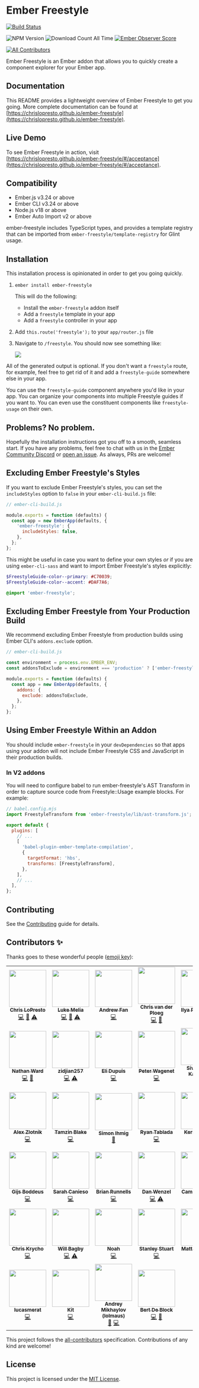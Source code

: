 # Ember Freestyle

[![Build Status](https://github.com/chrislopresto/ember-freestyle/workflows/CI/badge.svg?branch=master)](https://github.com/chrislopresto/ember-freestyle/actions)

![NPM Version](https://img.shields.io/npm/v/ember-freestyle?logo=npm)
![Download Count All Time](https://img.shields.io/npm/dt/ember-freestyle.svg)
[![Ember Observer Score](http://emberobserver.com/badges/ember-freestyle.svg)](http://emberobserver.com/addons/ember-freestyle)
<!-- ALL-CONTRIBUTORS-BADGE:START - Do not remove or modify this section -->
[![All Contributors](https://img.shields.io/badge/all_contributors-39-orange.svg?style=flat-square)](#contributors-)
<!-- ALL-CONTRIBUTORS-BADGE:END -->

Ember Freestyle is an Ember addon that allows you to quickly create a component
explorer for your Ember app.

## Documentation

This README provides a lightweight overview of Ember Freestyle to get you going.
More complete documentation can be found at [https://chrislopresto.github.io/ember-freestyle](https://chrislopresto.github.io/ember-freestyle).

## Live Demo

To see Ember Freestyle in action, visit [https://chrislopresto.github.io/ember-freestyle/#/acceptance](https://chrislopresto.github.io/ember-freestyle/#/acceptance).

## Compatibility

* Ember.js v3.24 or above
* Ember CLI v3.24 or above
* Node.js v18 or above
* Ember Auto Import v2 or above

ember-freestyle includes TypeScript types, and provides a template registry that can be imported from `ember-freestyle/template-registry` for Glint usage.

## Installation

This installation process is opinionated in order to get you going quickly.

1. `ember install ember-freestyle`

    This will do the following:

    - Install the `ember-freestyle` addon itself
    - Add a `freestyle` template in your app
    - Add a `freestyle` controller in your app

2. Add `this.route('freestyle');` to your `app/router.js` file
3. Navigate to `/freestyle`. You should now see something like:

    ![](doc/freestyle-generated.png)

All of the generated output is optional. If you don't want a `freestyle` route,
for example, feel free to get rid of it and add a `freestyle-guide` somewhere
else in your app.

You can use the `freestyle-guide` component anywhere you'd like in your app.
You can organize your components into multiple Freestyle guides if you want to.
You can even use the constituent components like `freestyle-usage` on their own.

## Problems? No problem.

Hopefully the installation instructions got you off to a smooth, seamless start.
If you have any problems, feel free to chat with us in the [Ember Community Discord](https://discord.gg/emberjs) or [open an issue](https://github.com/chrislopresto/ember-freestyle/issues/new). As always, PRs are welcome!

## Excluding Ember Freestyle's Styles

If you want to exclude Ember Freestyle's styles, you can set the `includeStyles`
option to `false` in your `ember-cli-build.js` file:

```js
// ember-cli-build.js

module.exports = function (defaults) {
  const app = new EmberApp(defaults, {
    'ember-freestyle': {
      includeStyles: false,
    },
  };
};
```

This might be useful in case you want to define your own styles _or_ if you are
using `ember-cli-sass` and want to import Ember Freestyle's styles explicitly:

```scss
$FreestyleGuide-color--primary: #C70039;
$FreestyleGuide-color--accent: #DAF7A6;

@import 'ember-freestyle';
```

## Excluding Ember Freestyle from Your Production Build

We recommend excluding Ember Freestyle from production builds using Ember CLI's
`addons.exclude` option.

```js
// ember-cli-build.js

const environment = process.env.EMBER_ENV;
const addonsToExclude = environment === 'production' ? ['ember-freestyle'] : [];

module.exports = function (defaults) {
  const app = new EmberApp(defaults, {
    addons: {
      exclude: addonsToExclude,
    },
  };
};
```

## Using Ember Freestyle Within an Addon

You should include `ember-freestyle` in your `devDependencies` so that apps
using your addon will not include Ember Freestyle CSS and JavaScript in their
production builds.

### In V2 addons

You will need to configure babel to run ember-freestyle's AST Transform in order to capture
source code from Freestyle::Usage example blocks. For example:

```js
// babel.config.mjs
import FreestyleTransform from 'ember-freestyle/lib/ast-transform.js';

export default {
  plugins: [
    // ...
    [
      'babel-plugin-ember-template-compilation',
      {
        targetFormat: 'hbs',
        transforms: [FreestyleTransform],
      },
    ],
    // ...
  ],
};

```

## Contributing

See the [Contributing](CONTRIBUTING.md) guide for details.

## Contributors ✨

Thanks goes to these wonderful people ([emoji key](https://allcontributors.org/docs/en/emoji-key)):

<!-- ALL-CONTRIBUTORS-LIST:START - Do not remove or modify this section -->
<!-- prettier-ignore-start -->
<!-- markdownlint-disable -->
<table>
  <tr>
    <td align="center"><a href="https://chrislopresto.com"><img src="https://avatars0.githubusercontent.com/u/93691?v=4?s=100" width="100px;" alt=""/><br /><sub><b>Chris LoPresto</b></sub></a><br /><a href="https://github.com/chrislopresto/ember-freestyle/commits?author=chrislopresto" title="Code">💻</a> <a href="https://github.com/chrislopresto/ember-freestyle/commits?author=chrislopresto" title="Documentation">📖</a> <a href="https://github.com/chrislopresto/ember-freestyle/commits?author=chrislopresto" title="Tests">⚠️</a></td>
    <td align="center"><a href="http://www.lukemelia.com/devblog"><img src="https://avatars2.githubusercontent.com/u/353?v=4?s=100" width="100px;" alt=""/><br /><sub><b>Luke Melia</b></sub></a><br /><a href="https://github.com/chrislopresto/ember-freestyle/commits?author=lukemelia" title="Code">💻</a> <a href="https://github.com/chrislopresto/ember-freestyle/commits?author=lukemelia" title="Documentation">📖</a> <a href="https://github.com/chrislopresto/ember-freestyle/commits?author=lukemelia" title="Tests">⚠️</a></td>
    <td align="center"><a href="https://onebar.io/"><img src="https://avatars1.githubusercontent.com/u/1834162?v=4?s=100" width="100px;" alt=""/><br /><sub><b>Andrew Fan</b></sub></a><br /><a href="https://github.com/chrislopresto/ember-freestyle/commits?author=andrewfan" title="Code">💻</a></td>
    <td align="center"><a href="https://github.com/chrisvdp"><img src="https://avatars3.githubusercontent.com/u/1924349?v=4?s=100" width="100px;" alt=""/><br /><sub><b>Chris van der Ploeg</b></sub></a><br /><a href="https://github.com/chrislopresto/ember-freestyle/commits?author=chrisvdp" title="Code">💻</a> <a href="https://github.com/chrislopresto/ember-freestyle/commits?author=chrisvdp" title="Documentation">📖</a></td>
    <td align="center"><a href="https://ilyaradchenko.com"><img src="https://avatars0.githubusercontent.com/u/34726?v=4?s=100" width="100px;" alt=""/><br /><sub><b>Ilya Radchenko</b></sub></a><br /><a href="https://github.com/chrislopresto/ember-freestyle/commits?author=knownasilya" title="Code">💻</a> <a href="https://github.com/chrislopresto/ember-freestyle/commits?author=knownasilya" title="Documentation">📖</a></td>
    <td align="center"><a href="https://github.com/mszoernyi"><img src="https://avatars2.githubusercontent.com/u/668269?v=4?s=100" width="100px;" alt=""/><br /><sub><b>Mike Szörnyi</b></sub></a><br /><a href="https://github.com/chrislopresto/ember-freestyle/commits?author=mszoernyi" title="Code">💻</a> <a href="https://github.com/chrislopresto/ember-freestyle/commits?author=mszoernyi" title="Documentation">📖</a></td>
    <td align="center"><a href="https://github.com/migbar"><img src="https://avatars3.githubusercontent.com/u/33972?v=4?s=100" width="100px;" alt=""/><br /><sub><b>miguel barcos</b></sub></a><br /><a href="https://github.com/chrislopresto/ember-freestyle/commits?author=migbar" title="Tests">⚠️</a></td>
  </tr>
  <tr>
    <td align="center"><a href="http://digivine.com"><img src="https://avatars3.githubusercontent.com/u/175123?v=4?s=100" width="100px;" alt=""/><br /><sub><b>Nathan Ward</b></sub></a><br /><a href="https://github.com/chrislopresto/ember-freestyle/commits?author=vine77" title="Code">💻</a> <a href="https://github.com/chrislopresto/ember-freestyle/commits?author=vine77" title="Documentation">📖</a></td>
    <td align="center"><a href="https://github.com/zidjian257"><img src="https://avatars0.githubusercontent.com/u/14352088?v=4?s=100" width="100px;" alt=""/><br /><sub><b>zidjian257</b></sub></a><br /><a href="https://github.com/chrislopresto/ember-freestyle/commits?author=zidjian257" title="Code">💻</a> <a href="https://github.com/chrislopresto/ember-freestyle/commits?author=zidjian257" title="Tests">⚠️</a></td>
    <td align="center"><a href="http://elidupuis.com"><img src="https://avatars3.githubusercontent.com/u/196410?v=4?s=100" width="100px;" alt=""/><br /><sub><b>Eli Dupuis</b></sub></a><br /><a href="https://github.com/chrislopresto/ember-freestyle/commits?author=elidupuis" title="Code">💻</a></td>
    <td align="center"><a href="https://github.com/wagenet"><img src="https://avatars3.githubusercontent.com/u/9835?v=4?s=100" width="100px;" alt=""/><br /><sub><b>Peter Wagenet</b></sub></a><br /><a href="https://github.com/chrislopresto/ember-freestyle/commits?author=wagenet" title="Code">💻</a></td>
    <td align="center"><a href="https://twitter.com/sivakumar_k/"><img src="https://avatars3.githubusercontent.com/u/604117?v=4?s=100" width="100px;" alt=""/><br /><sub><b>Sivakumar Kailasam</b></sub></a><br /><a href="https://github.com/chrislopresto/ember-freestyle/commits?author=sivakumar-kailasam" title="Code">💻</a></td>
    <td align="center"><a href="https://www.funkensturm.com"><img src="https://avatars1.githubusercontent.com/u/54812?v=4?s=100" width="100px;" alt=""/><br /><sub><b>Manuel Wiedenmann</b></sub></a><br /><a href="https://github.com/chrislopresto/ember-freestyle/commits?author=fsmanuel" title="Code">💻</a></td>
    <td align="center"><a href="https://github.com/LucasHill"><img src="https://avatars1.githubusercontent.com/u/427333?v=4?s=100" width="100px;" alt=""/><br /><sub><b>Lucas Hill</b></sub></a><br /><a href="https://github.com/chrislopresto/ember-freestyle/commits?author=LucasHill" title="Code">💻</a></td>
  </tr>
  <tr>
    <td align="center"><a href="https://breadapp.com"><img src="https://avatars1.githubusercontent.com/u/1156745?v=4?s=100" width="100px;" alt=""/><br /><sub><b>Alex Zlotnik</b></sub></a><br /><a href="https://github.com/chrislopresto/ember-freestyle/commits?author=zlotnika" title="Code">💻</a></td>
    <td align="center"><a href="http://tamzinblake.me"><img src="https://avatars1.githubusercontent.com/u/55923?v=4?s=100" width="100px;" alt=""/><br /><sub><b>Tamzin Blake</b></sub></a><br /><a href="https://github.com/chrislopresto/ember-freestyle/commits?author=tamzinblake" title="Code">💻</a></td>
    <td align="center"><a href="https://www.kaliber5.de"><img src="https://avatars0.githubusercontent.com/u/1325249?v=4?s=100" width="100px;" alt=""/><br /><sub><b>Simon Ihmig</b></sub></a><br /><a href="https://github.com/chrislopresto/ember-freestyle/commits?author=simonihmig" title="Documentation">📖</a></td>
    <td align="center"><a href="http://ryantablada.com"><img src="https://avatars2.githubusercontent.com/u/2532004?v=4?s=100" width="100px;" alt=""/><br /><sub><b>Ryan Tablada</b></sub></a><br /><a href="https://github.com/chrislopresto/ember-freestyle/commits?author=rtablada" title="Code">💻</a></td>
    <td align="center"><a href="https://kerricklong.com/"><img src="https://avatars1.githubusercontent.com/u/552093?v=4?s=100" width="100px;" alt=""/><br /><sub><b>Kerrick Long</b></sub></a><br /><a href="https://github.com/chrislopresto/ember-freestyle/commits?author=Kerrick" title="Code">💻</a></td>
    <td align="center"><a href="https://github.com/dajk"><img src="https://avatars2.githubusercontent.com/u/9277302?v=4?s=100" width="100px;" alt=""/><br /><sub><b>Hajdukovic Radovan</b></sub></a><br /><a href="https://github.com/chrislopresto/ember-freestyle/commits?author=dajk" title="Code">💻</a> <a href="https://github.com/chrislopresto/ember-freestyle/commits?author=dajk" title="Documentation">📖</a></td>
    <td align="center"><a href="http://robabby.com"><img src="https://avatars1.githubusercontent.com/u/736269?v=4?s=100" width="100px;" alt=""/><br /><sub><b>Rob</b></sub></a><br /><a href="https://github.com/chrislopresto/ember-freestyle/commits?author=robabby" title="Code">💻</a></td>
  </tr>
  <tr>
    <td align="center"><a href="http://www.gijsbotje.nl"><img src="https://avatars2.githubusercontent.com/u/7714133?v=4?s=100" width="100px;" alt=""/><br /><sub><b>Gijs Boddeus</b></sub></a><br /><a href="https://github.com/chrislopresto/ember-freestyle/commits?author=gijsbotje" title="Code">💻</a></td>
    <td align="center"><a href="https://github.com/scanieso"><img src="https://avatars2.githubusercontent.com/u/786971?v=4?s=100" width="100px;" alt=""/><br /><sub><b>Sarah Canieso</b></sub></a><br /><a href="https://github.com/chrislopresto/ember-freestyle/commits?author=scanieso" title="Code">💻</a></td>
    <td align="center"><a href="https://github.com/Dhaulagiri"><img src="https://avatars1.githubusercontent.com/u/1672302?v=4?s=100" width="100px;" alt=""/><br /><sub><b>Brian Runnells</b></sub></a><br /><a href="https://github.com/chrislopresto/ember-freestyle/commits?author=Dhaulagiri" title="Code">💻</a></td>
    <td align="center"><a href="https://github.com/danwenzel"><img src="https://avatars0.githubusercontent.com/u/11724146?v=4?s=100" width="100px;" alt=""/><br /><sub><b>Dan Wenzel</b></sub></a><br /><a href="https://github.com/chrislopresto/ember-freestyle/commits?author=danwenzel" title="Code">💻</a> <a href="https://github.com/chrislopresto/ember-freestyle/commits?author=danwenzel" title="Tests">⚠️</a></td>
    <td align="center"><a href="https://github.com/ctjhoa"><img src="https://avatars2.githubusercontent.com/u/1716173?v=4?s=100" width="100px;" alt=""/><br /><sub><b>Camille TJHOA</b></sub></a><br /><a href="https://github.com/chrislopresto/ember-freestyle/commits?author=ctjhoa" title="Code">💻</a> <a href="https://github.com/chrislopresto/ember-freestyle/commits?author=ctjhoa" title="Documentation">📖</a></td>
    <td align="center"><a href="http://forge512.com"><img src="https://avatars1.githubusercontent.com/u/144861?v=4?s=100" width="100px;" alt=""/><br /><sub><b>Michael Swanson</b></sub></a><br /><a href="https://github.com/chrislopresto/ember-freestyle/commits?author=mswanson" title="Tests">⚠️</a></td>
    <td align="center"><a href="https://github.com/Windvis"><img src="https://avatars3.githubusercontent.com/u/3533236?v=4?s=100" width="100px;" alt=""/><br /><sub><b>Sam Van Campenhout</b></sub></a><br /><a href="https://github.com/chrislopresto/ember-freestyle/commits?author=Windvis" title="Documentation">📖</a></td>
  </tr>
  <tr>
    <td align="center"><a href="https://www.chriskrycho.com"><img src="https://avatars0.githubusercontent.com/u/2403023?v=4?s=100" width="100px;" alt=""/><br /><sub><b>Chris Krycho</b></sub></a><br /><a href="https://github.com/chrislopresto/ember-freestyle/commits?author=chriskrycho" title="Code">💻</a></td>
    <td align="center"><a href="https://github.com/bagby"><img src="https://avatars2.githubusercontent.com/u/176297?v=4?s=100" width="100px;" alt=""/><br /><sub><b>Will Bagby</b></sub></a><br /><a href="https://github.com/chrislopresto/ember-freestyle/commits?author=bagby" title="Code">💻</a> <a href="https://github.com/chrislopresto/ember-freestyle/commits?author=bagby" title="Tests">⚠️</a></td>
    <td align="center"><a href="https://github.com/NoahFisher"><img src="https://avatars3.githubusercontent.com/u/3476655?v=4?s=100" width="100px;" alt=""/><br /><sub><b>Noah</b></sub></a><br /><a href="https://github.com/chrislopresto/ember-freestyle/commits?author=NoahFisher" title="Code">💻</a></td>
    <td align="center"><a href="https://twitter.com/fivetanley"><img src="https://avatars0.githubusercontent.com/u/1275021?v=4?s=100" width="100px;" alt=""/><br /><sub><b>Stanley Stuart</b></sub></a><br /><a href="https://github.com/chrislopresto/ember-freestyle/commits?author=fivetanley" title="Code">💻</a></td>
    <td align="center"><a href="https://mcmanus.io"><img src="https://avatars2.githubusercontent.com/u/9383?v=4?s=100" width="100px;" alt=""/><br /><sub><b>Matt McManus</b></sub></a><br /><a href="https://github.com/chrislopresto/ember-freestyle/commits?author=mattmcmanus" title="Code">💻</a></td>
    <td align="center"><a href="http://suzidao.com"><img src="https://avatars0.githubusercontent.com/u/6305709?v=4?s=100" width="100px;" alt=""/><br /><sub><b>Suzi Dao</b></sub></a><br /><a href="https://github.com/chrislopresto/ember-freestyle/commits?author=suzidao" title="Code">💻</a> <a href="https://github.com/chrislopresto/ember-freestyle/commits?author=suzidao" title="Tests">⚠️</a></td>
    <td align="center"><a href="https://github.com/raytiley"><img src="https://avatars.githubusercontent.com/u/41680?v=4?s=100" width="100px;" alt=""/><br /><sub><b>Ray Tiley</b></sub></a><br /><a href="https://github.com/chrislopresto/ember-freestyle/commits?author=raytiley" title="Code">💻</a></td>
  </tr>
  <tr>
    <td align="center"><a href="https://github.com/lucasmerat"><img src="https://avatars.githubusercontent.com/u/32575355?v=4?s=100" width="100px;" alt=""/><br /><sub><b>lucasmerat</b></sub></a><br /><a href="https://github.com/chrislopresto/ember-freestyle/commits?author=lucasmerat" title="Code">💻</a></td>
    <td align="center"><a href="https://github.com/skwongr"><img src="https://avatars.githubusercontent.com/u/19978361?v=4?s=100" width="100px;" alt=""/><br /><sub><b>Kit</b></sub></a><br /><a href="https://github.com/chrislopresto/ember-freestyle/commits?author=skwongr" title="Code">💻</a></td>
    <td align="center"><a href="https://lolma.us/"><img src="https://avatars.githubusercontent.com/u/200884?v=4?s=100" width="100px;" alt=""/><br /><sub><b>Andrey Mikhaylov (lolmaus)</b></sub></a><br /><a href="https://github.com/chrislopresto/ember-freestyle/issues?q=author%3Alolmaus" title="Bug reports">🐛</a> <a href="https://github.com/chrislopresto/ember-freestyle/commits?author=lolmaus" title="Code">💻</a></td>
    <td align="center"><a href="https://github.com/bertdeblock"><img src="https://avatars.githubusercontent.com/u/7403183?v=4?s=100" width="100px;" alt=""/><br /><sub><b>Bert De Block</b></sub></a><br /><a href="https://github.com/chrislopresto/ember-freestyle/commits?author=bertdeblock" title="Code">💻</a> <a href="#ideas-bertdeblock" title="Ideas, Planning, & Feedback">🤔</a></td>
  </tr>
</table>

<!-- markdownlint-restore -->
<!-- prettier-ignore-end -->

<!-- ALL-CONTRIBUTORS-LIST:END -->

This project follows the [all-contributors](https://github.com/all-contributors/all-contributors) specification. Contributions of any kind are welcome!

## License

This project is licensed under the [MIT License](LICENSE.md).
